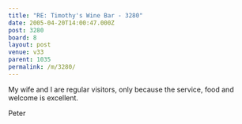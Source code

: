```yaml
---
title: "RE: Timothy's Wine Bar - 3280"
date: 2005-04-20T14:00:47.000Z
post: 3280
board: 8
layout: post
venue: v33
parent: 1035
permalink: /m/3280/
---
```

My wife and I are regular visitors, only because the service, food and welcome is excellent.

Peter
